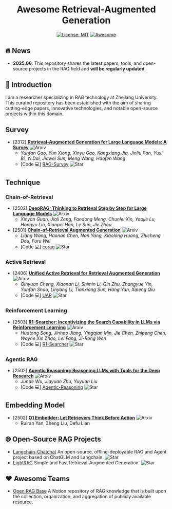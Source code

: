 <div align="center">

# Awesome Retrieval-Augmented Generation

[![License: MIT](https://img.shields.io/badge/License-MIT-purple.svg)](LICENSE)
[![Awesome](https://awesome.re/badge.svg)](https://awesome.re)

</div>

## 🔥 News
- **2025.06**: This repository shares the latest papers, tools, and open-source projects in the RAG field and **will be regularly updated**.

## 🌟 Introduction
I am a researcher specializing in RAG technology at Zhejiang University. This curated repository has been established with the aim of sharing cutting-edge papers, innovative technologies, and notable open-source projects within this domain. 

## Survey
- [2312] **[Retrieval-Augmented Generation for Large Language Models: A Survey](https://arxiv.org/pdf/2312.10997)** ![Arxiv](https://img.shields.io/badge/Arxiv-Paper-red)
  - *Yunfan Gao, Yun Xiong, Xinyu Gao, Kangxiang Jia, Jinliu Pan, Yuxi Bi, Yi Dai, Jiawei Sun, Meng Wang, Haofen Wang*
  - [Code 💻] [RAG-Survey](https://github.com/Tongji-KGLLM/RAG-Survey) ![Star](https://img.shields.io/github/stars/Tongji-KGLLM/RAG-Survey.svg?style=social&label=Star)

## Technique
### Chain-of-Retrieval
- [2502] **[DeepRAG: Thinking to Retrieval Step by Step for Large Language Models](https://arxiv.org/pdf/2502.01142)** ![Arxiv](https://img.shields.io/badge/Arxiv-Paper-red)
  - *Xinyan Guan, Jiali Zeng, Fandong Meng, Chunlei Xin, Yaojie Lu, Hongyu Lin, Xianpei Han, Le Sun, Jie Zhou*
- [2501] **[Chain-of-Retrieval Augmented Generation](https://arxiv.org/pdf/2501.14342)** ![Arxiv](https://img.shields.io/badge/Arxiv-Paper-red)
  - *Liang Wang, Haonan Chen, Nan Yang, Xiaolong Huang, Zhicheng Dou, Furu Wei*
  - [Code 💻] [corag](https://github.com/microsoft/LMOps/tree/main/corag) ![Star](https://img.shields.io/github/stars/microsoft/LMOps.svg?style=social&label=Star)

### Active Retrieval
- [2406] **[Unified Active Retrieval for Retrieval Augmented Generation](https://arxiv.org/pdf/2406.12534)** ![Arxiv](https://img.shields.io/badge/Arxiv-Paper-red)
  - *Qinyuan Cheng, Xiaonan Li, Shimin Li, Qin Zhu, Zhangyue Yin, Yunfan Shao, Linyang Li, Tianxiang Sun, Hang Yan, Xipeng Qiu*
  - [Code 💻] [UAR](https://github.com/xiami2019/UAR) ![Star](https://img.shields.io/github/stars/xiami2019/UAR.svg?style=social&label=Star)

### Reinforcement Learning
- [2503] **[R1-Searcher: Incentivizing the Search Capability in LLMs via Reinforcement Learning](https://arxiv.org/pdf/2503.05592)** ![Arxiv](https://img.shields.io/badge/Arxiv-Paper-red)
  - *Huatong Song, Jinhao Jiang, Yingqian Min, Jie Chen, Zhipeng Chen, Wayne Xin Zhao, Lei Fang, Ji-Rong Wen*
  - [Code 💻] [R1-Searcher](https://github.com/RUCAIBox/R1-Searcher) ![Star](https://img.shields.io/github/stars/RUCAIBox/R1-Searcher.svg?style=social&label=Star) 

### Agentic RAG
- [2502] **[Agentic Reasoning: Reasoning LLMs with Tools for the Deep Research](https://arxiv.org/pdf/2502.04644)** ![Arxiv](https://img.shields.io/badge/Arxiv-Paper-red)
  - *Junde Wu, Jiayuan Zhu, Yuyuan Liu*
  - [Code 💻] [Agentic-Reasoning](https://github.com/theworldofagents/Agentic-Reasoning) ![Star](https://img.shields.io/github/stars/theworldofagents/Agentic-Reasoning.svg?style=social&label=Star)

## Embedding Model
- [2502] **[O1 Embedder: Let Retrievers Think Before Action](https://arxiv.org/pdf/2502.07555)** ![Arxiv](https://img.shields.io/badge/Arxiv-Paper-red)
  - Ruiran Yan, Zheng Liu, Defu Lian

## 🌐 Open-Source RAG Projects
- [Langchain-Chatchat](https://github.com/chatchat-space/Langchain-Chatchat) An open-source, offline-deployable RAG and Agent project based on ChatGLM and Langchain. ![Star](https://img.shields.io/github/stars/chatchat-space/Langchain-Chatchat.svg?style=social&label=Star)
- [LightRAG](https://github.com/HKUDS/LightRAG) Simple and Fast Retrieval-Augmented Generation. ![Star](https://img.shields.io/github/stars/HKUDS/LightRAG.svg?style=social&label=Star)

## ❤️ Awesome Teams
- [Open RAG Base](https://openrag.notion.site/open-rag-base) A Notion repository of RAG knowledge that is built upon the collection, organization, and aggregation of publicly available resource.